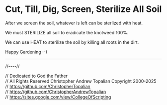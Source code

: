# Cut, Till, Dig, Screen, Sterilize All Soil

After we screen the soil, whatever is left can be sterlized with heat.

We must STERILIZE all soil to eradicate the knotweed 100%.

We can use HEAT to sterilize the soil by killing all roots in the dirt.

Happy Gardening :-)

---

//----//

// Dedicated to God the Father  
// All Rights Reserved Christopher Andrew Topalian Copyright 2000-2025  
// https://github.com/ChristopherTopalian  
// https://github.com/ChristopherAndrewTopalian  
// https://sites.google.com/view/CollegeOfScripting


